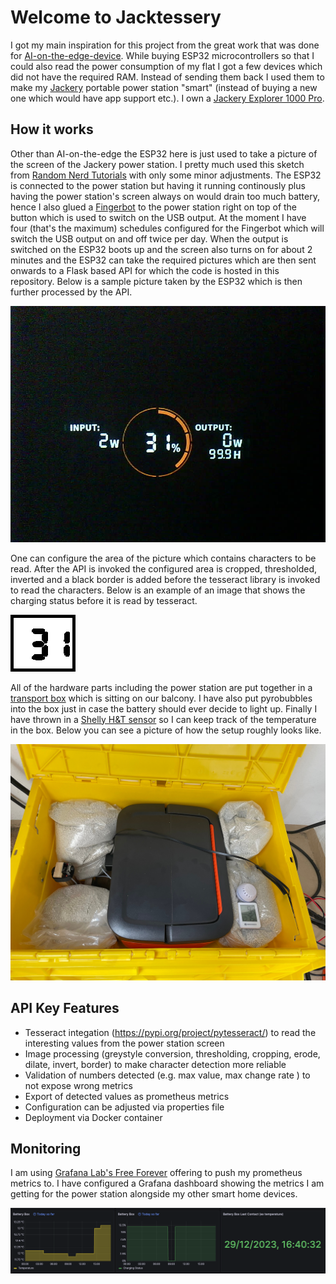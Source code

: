 # Welcome to Jacktessery

I got my main inspiration for this project from the great work that was done for [AI-on-the-edge-device](https://github.com/jomjol/AI-on-the-edge-device). While buying ESP32 microcontrollers so that I could also read the power consumption of my flat I got a few devices which did not have the required RAM. Instead of sending them back I used them to make my [Jackery](https://www.jackery.com) portable power station "smart" (instead of buying a new one which would have app support etc.). I own a [Jackery Explorer 1000 Pro](https://de.jackery.com/products/explorer-1000-pro-portable-power-station).  

## How it works

Other than AI-on-the-edge the ESP32 here is just used to take a picture of the screen of the Jackery power station. I pretty much used this sketch from [Random Nerd Tutorials](https://randomnerdtutorials.com/esp32-cam-post-image-photo-server/) with only some minor adjustments. The ESP32 is connected to the power station but having it running continously plus having the power station's screen always on would drain too much battery, hence I also glued a [Fingerbot](https://botland.store/fingerbot-home-automation/21641-fingerbot-plus-black-adaprox-adfb0302-6973291330436.html) to the power station right on top of the button which is used to switch on the USB output. At the moment I have four (that's the maximum) schedules configured for the Fingerbot which will switch the USB output on and off twice per day. When the output is switched on the ESP32 boots up and the screen also turns on for about 2 minutes and the ESP32 can take the required pictures which are then sent onwards to a Flask based  API for which the code is hosted in this repository. Below is a sample picture taken by the ESP32 which is then further processed by the API.

<img src="test_images/source_1704014398.jpg">

One can configure the area of the picture which contains characters to be read. After the API is invoked the configured area is cropped, thresholded, inverted and a black border is added before the tesseract library is invoked to read the characters. Below is an example of an image that shows the charging status before it is read by tesseract.

<img src="result_charging_status_1704125937.jpg">

All of the hardware parts including the power station are put together in a [transport box](https://transoplast.com/product/battery-box-600-x-400-x-h300-mm-yellow/) which is sitting on our balcony. I have also put pyrobubbles into the box just in case the battery should ever decide to light up. Finally I have thrown in a [Shelly H&T sensor](https://www.shelly.com/en-de/products/product-overview/shelly-h-and-t-white) so I can keep track of the temperature in the box.
Below you can see a picture of how the setup roughly looks like.  

<img src="box_setup.jpg">

## API Key Features

- Tesseract integation (https://pypi.org/project/pytesseract/) to read the interesting values from the power station screen
- Image processing (greystyle conversion, thresholding, cropping, erode, dilate, invert, border) to make character detection more reliable
- Validation of numbers detected (e.g. max value, max change rate ) to not expose wrong metrics
- Export of detected values as prometheus metrics
- Configuration can be adjusted via properties file
- Deployment via Docker container

## Monitoring

I am using [Grafana Lab's Free Forever](https://grafana.com/pricing/) offering to push my prometheus metrics to. I have configured a Grafana dashboard showing the metrics I am getting for the power station alongside my other smart home devices.

<img src="grafana.jpg">

